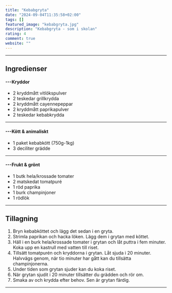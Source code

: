 ```yaml
---
title: "Kebabgryta"
date: "2024-09-04T11:35:58+02:00"
tags: []
featured_image: "kebabgryta.jpg"
description: "Kebabgryta - som i skolan"
rating: 4
comment: true
website: ""
---
```


---

## Ingredienser

#### ---Kryddor
- 2 kryddmått vitlökspulver
- 2 teskedar grillkrydda
- 2 kryddmått cayennepeppar
- 2 kryddmått paprikapulver
- 2 teskedar kebabkrydda

---

#### ---Kött & animaliskt
- 1 paket kebabkött (750g-1kg)
- 3 deciliter grädde

---

#### ---Frukt & grönt
- 1 butk hela/krossade tomater
- 2 matskedat tomatpuré
- 1 röd paprika
- 1 burk champinjoner
- 1 rödlök

---

## Tillagning

1. Bryn kebabköttet och lägg det sedan i en gryta.
2. Strimla paprikan och hacka löken. Lägg dem i grytan med köttet.
3. Häll i en burk hela/krossade tomater i grytan och låt puttra i fem minuter. Koka upp en kastrull med vatten till riset.
4. Tillsätt tomatpurén och kryddorna i grytan. Låt sjuda i 20 minuter. Halvvägs genom, när tio minuter har gått kan du tillsätta champinjonerna.
5. Under tiden som grytan sjuder kan du koka riset.
6. När grytan sjudit i 20 minuter tillsätter du grädden och rör om.
7. Smaka av och krydda efter behov. Sen är grytan färdig.

---
